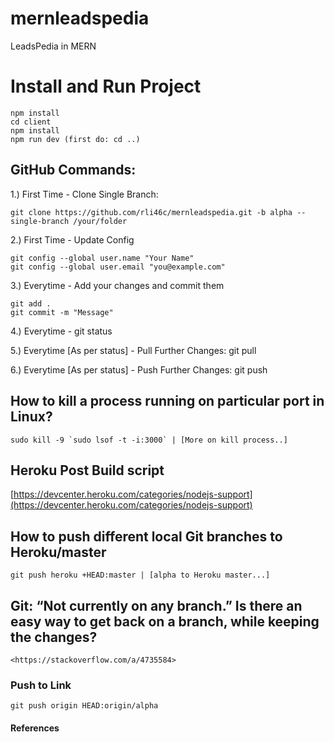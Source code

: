 # mernleadspedia
LeadsPedia in MERN

# Install and Run Project
    npm install
    cd client
    npm install
    npm run dev (first do: cd ..)

## GitHub Commands:
1.) First Time - Clone Single Branch: 
    <!-- directory address [/your/folder] is optional -->
    
    git clone https://github.com/rli46c/mernleadspedia.git -b alpha --single-branch /your/folder

2.) First Time - Update Config
<!-- Add [--global] only if you want the same config for all repositories -->
    git config --global user.name "Your Name"
    git config --global user.email "you@example.com"

3.) Everytime - Add your changes and commit them
<!-- Here [.] or [all] can be used to add all files. You can also add specific files/folders -->
    
    git add .
    git commit -m "Message"

4.) Everytime - git status

5.) Everytime [As per status] - Pull Further Changes: git pull

6.) Everytime [As per status] - Push Further Changes: git push



## How to kill a process running on particular port in Linux?
    sudo kill -9 `sudo lsof -t -i:3000` | [More on kill process..]

## Heroku Post Build script
[https://devcenter.heroku.com/categories/nodejs-support](https://devcenter.heroku.com/categories/nodejs-support)

## How to push different local Git branches to Heroku/master
    git push heroku +HEAD:master | [alpha to Heroku master...]

## Git: “Not currently on any branch.” Is there an easy way to get back on a branch, while keeping the changes?
    <https://stackoverflow.com/a/4735584>

### Push to Link
    git push origin HEAD:origin/alpha


#### References
[More on kill process..]: https://stackoverflow.com/a/50411366
[alpha to Heroku master...]: https://stackoverflow.com/a/2980050